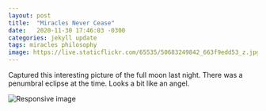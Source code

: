 ```yaml
---
layout: post
title:  "Miracles Never Cease"
date:   2020-11-30 17:46:03 -0300
categories: jekyll update
tags: miracles philosophy
image: https://live.staticflickr.com/65535/50683249842_663f9edd53_z.jpg
---
```


Captured this interesting picture of the full moon last night.
There was a penumbral eclipse at the time.
Looks a bit like an angel.

<img src="{{page.image}}" class="img-fluid rounded mx-auto d-block" alt="Responsive image">
